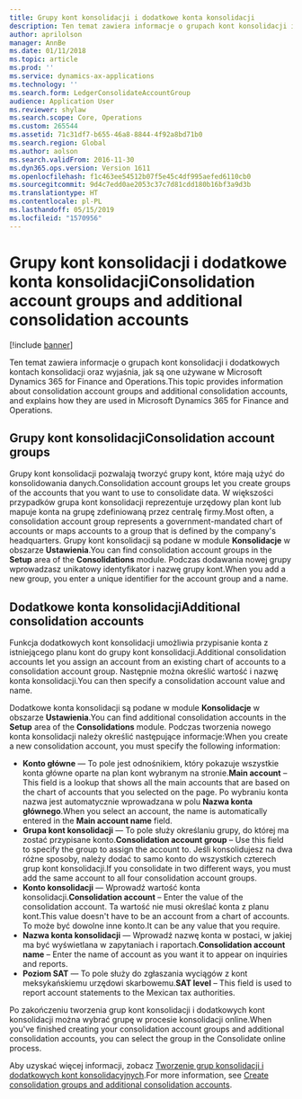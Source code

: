```yaml
---
title: Grupy kont konsolidacji i dodatkowe konta konsolidacji
description: Ten temat zawiera informacje o grupach kont konsolidacji i dodatkowych kontach konsolidacji oraz wyjaśnia, jak są one używane w Microsoft Dynamics 365 for Finance and Operations.
author: aprilolson
manager: AnnBe
ms.date: 01/11/2018
ms.topic: article
ms.prod: ''
ms.service: dynamics-ax-applications
ms.technology: ''
ms.search.form: LedgerConsolidateAccountGroup
audience: Application User
ms.reviewer: shylaw
ms.search.scope: Core, Operations
ms.custom: 265544
ms.assetid: 71c31df7-b655-46a8-8844-4f92a8bd71b0
ms.search.region: Global
ms.author: aolson
ms.search.validFrom: 2016-11-30
ms.dyn365.ops.version: Version 1611
ms.openlocfilehash: f1c463ee54512b07f5e45c4df995aefed6110cb0
ms.sourcegitcommit: 9d4c7edd0ae2053c37c7d81cdd180b16bf3a9d3b
ms.translationtype: HT
ms.contentlocale: pl-PL
ms.lasthandoff: 05/15/2019
ms.locfileid: "1570956"
---
```

# <a name="consolidation-account-groups-and-additional-consolidation-accounts"></a><span data-ttu-id="9f167-103">Grupy kont konsolidacji i dodatkowe konta konsolidacji</span><span class="sxs-lookup"><span data-stu-id="9f167-103">Consolidation account groups and additional consolidation accounts</span></span>

[!include [banner](../includes/banner.md)]

<span data-ttu-id="9f167-104">Ten temat zawiera informacje o grupach kont konsolidacji i dodatkowych kontach konsolidacji oraz wyjaśnia, jak są one używane w Microsoft Dynamics 365 for Finance and Operations.</span><span class="sxs-lookup"><span data-stu-id="9f167-104">This topic provides information about consolidation account groups and additional consolidation accounts, and explains how they are used in Microsoft Dynamics 365 for Finance and Operations.</span></span>

<a name="consolidation-account-groups"></a><span data-ttu-id="9f167-105">Grupy kont konsolidacji</span><span class="sxs-lookup"><span data-stu-id="9f167-105">Consolidation account groups</span></span>
----------------------------

<span data-ttu-id="9f167-106">Grupy kont konsolidacji pozwalają tworzyć grupy kont, które mają użyć do konsolidowania danych.</span><span class="sxs-lookup"><span data-stu-id="9f167-106">Consolidation account groups let you create groups of the accounts that you want to use to consolidate data.</span></span> <span data-ttu-id="9f167-107">W większości przypadków grupa kont konsolidacji reprezentuje urzędowy plan kont lub mapuje konta na grupę zdefiniowaną przez centralę firmy.</span><span class="sxs-lookup"><span data-stu-id="9f167-107">Most often, a consolidation account group represents a government-mandated chart of accounts or maps accounts to a group that is defined by the company's headquarters.</span></span> <span data-ttu-id="9f167-108">Grupy kont konsolidacji są podane w module **Konsolidacje** w obszarze **Ustawienia**.</span><span class="sxs-lookup"><span data-stu-id="9f167-108">You can find consolidation account groups in the **Setup** area of the **Consolidations** module.</span></span> <span data-ttu-id="9f167-109">Podczas dodawania nowej grupy wprowadzasz unikatowy identyfikator i nazwę grupy kont.</span><span class="sxs-lookup"><span data-stu-id="9f167-109">When you add a new group, you enter a unique identifier for the account group and a name.</span></span>

## <a name="additional-consolidation-accounts"></a><span data-ttu-id="9f167-110">Dodatkowe konta konsolidacji</span><span class="sxs-lookup"><span data-stu-id="9f167-110">Additional consolidation accounts</span></span>
<span data-ttu-id="9f167-111">Funkcja dodatkowych kont konsolidacji umożliwia przypisanie konta z istniejącego planu kont do grupy kont konsolidacji.</span><span class="sxs-lookup"><span data-stu-id="9f167-111">Additional consolidation accounts let you assign an account from an existing chart of accounts to a consolidation account group.</span></span> <span data-ttu-id="9f167-112">Następnie można określić wartość i nazwę konta konsolidacji.</span><span class="sxs-lookup"><span data-stu-id="9f167-112">You can then specify a consolidation account value and name.</span></span> 

<span data-ttu-id="9f167-113">Dodatkowe konta konsolidacji są podane w module **Konsolidacje** w obszarze **Ustawienia**.</span><span class="sxs-lookup"><span data-stu-id="9f167-113">You can find additional consolidation accounts in the **Setup** area of the **Consolidations** module.</span></span> <span data-ttu-id="9f167-114">Podczas tworzenia nowego konta konsolidacji należy określić następujące informacje:</span><span class="sxs-lookup"><span data-stu-id="9f167-114">When you create a new consolidation account, you must specify the following information:</span></span>

-   <span data-ttu-id="9f167-115">**Konto główne** — To pole jest odnośnikiem, który pokazuje wszystkie konta główne oparte na plan kont wybranym na stronie.</span><span class="sxs-lookup"><span data-stu-id="9f167-115">**Main account** – This field is a lookup that shows all the main accounts that are based on the chart of accounts that you selected on the page.</span></span> <span data-ttu-id="9f167-116">Po wybraniu konta nazwa jest automatycznie wprowadzana w polu **Nazwa konta głównego**.</span><span class="sxs-lookup"><span data-stu-id="9f167-116">When you select an account, the name is automatically entered in the **Main account name** field.</span></span>
-   <span data-ttu-id="9f167-117">**Grupa kont konsolidacji** — To pole służy określaniu grupy, do której ma zostać przypisane konto.</span><span class="sxs-lookup"><span data-stu-id="9f167-117">**Consolidation account group** – Use this field to specify the group to assign the account to.</span></span> <span data-ttu-id="9f167-118">Jeśli konsolidujesz na dwa różne sposoby, należy dodać to samo konto do wszystkich czterech grup kont konsolidacji.</span><span class="sxs-lookup"><span data-stu-id="9f167-118">If you consolidate in two different ways, you must add the same account to all four consolidation account groups.</span></span>
-   <span data-ttu-id="9f167-119">**Konto konsolidacji** — Wprowadź wartość konta konsolidacji.</span><span class="sxs-lookup"><span data-stu-id="9f167-119">**Consolidation account** – Enter the value of the consolidation account.</span></span> <span data-ttu-id="9f167-120">Ta wartość nie musi określać konta z planu kont.</span><span class="sxs-lookup"><span data-stu-id="9f167-120">This value doesn't have to be an account from a chart of accounts.</span></span> <span data-ttu-id="9f167-121">To może być dowolne inne konto.</span><span class="sxs-lookup"><span data-stu-id="9f167-121">It can be any value that you require.</span></span>
-   <span data-ttu-id="9f167-122">**Nazwa konta konsolidacji** — Wprowadź nazwę konta w postaci, w jakiej ma być wyświetlana w zapytaniach i raportach.</span><span class="sxs-lookup"><span data-stu-id="9f167-122">**Consolidation account name** – Enter the name of account as you want it to appear on inquiries and reports.</span></span>
-   <span data-ttu-id="9f167-123">**Poziom SAT** — To pole służy do zgłaszania wyciągów z kont meksykańskiemu urzędowi skarbowemu.</span><span class="sxs-lookup"><span data-stu-id="9f167-123">**SAT level** – This field is used to report account statements to the Mexican tax authorities.</span></span> 

<span data-ttu-id="9f167-124">Po zakończeniu tworzenia grup kont konsolidacji i dodatkowych kont konsolidacji można wybrać grupę w procesie konsolidacji online.</span><span class="sxs-lookup"><span data-stu-id="9f167-124">When you've finished creating your consolidation account groups and additional consolidation accounts, you can select the group in the Consolidate online process.</span></span>


<span data-ttu-id="9f167-125">Aby uzyskać więcej informacji, zobacz [Tworzenie grup konsolidacji i dodatkowych kont konsolidacyjnych](../general-ledger/tasks/create-consolidation-groups.md).</span><span class="sxs-lookup"><span data-stu-id="9f167-125">For more information, see [Create consolidation groups and additional consolidation accounts](../general-ledger/tasks/create-consolidation-groups.md).</span></span> 



